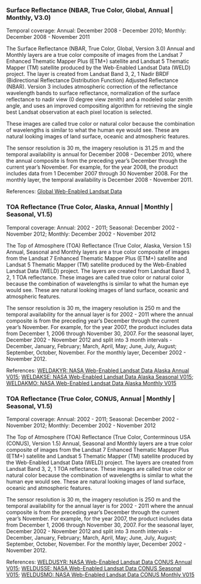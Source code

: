 ### Surface Reflectance (NBAR, True Color, Global, Annual | Monthly, V3.0)
Temporal coverage: Annual: December 2008 - December 2010; Monthly: December 2008 - November 2011

The Surface Reflectance (NBAR, True Color, Global, Version 3.0) Annual and Monthly layers are a true color composite of images from the Landsat 7 Enhanced Thematic Mapper Plus (ETM+) satellite and Landsat 5 Thematic Mapper (TM) satellite produced by the Web-Enabled Landsat Data (WELD) project. The layer is created from Landsat Band 3, 2, 1 Nadir BRDF (Bidirectional Reflectance Distribution Function) Adjusted Reflectance (NBAR). Version 3 includes atmospheric correction of the reflectance wavelength bands to surface reflectance, normalization of the surface reflectance to nadir view (0 degree view zenith) and a modeled solar zenith angle, and uses an improved  compositing algorithm for retrieving the single best Landsat observation at each pixel location is selected.

These images are called true color or natural color because the combination of wavelengths is similar to what the human eye would see. These are natural looking images of land surface, oceanic and atmospheric features.

The sensor resolution is 30 m, the imagery resolution is 31.25 m and the temporal availability is annual for December 2008 - December 2010, where the annual composite is from the preceding year’s December through the current year’s November. For example, for the year 2008, the product includes data from 1 December 2007 through 30 November 2008. For the monthly layer, the temporal availability is December 2008 - November 2011.

References: [Global Web-Enabled Landsat Data](http://globalmonitoring.sdstate.edu/projects/weldglobal/gweld.html)

### TOA Reflectance (True Color, Alaska, Annual | Monthly | Seasonal, V1.5)
Temporal coverage: Annual: 2002 - 2011; Seasonal: December 2002 - November 2012; Monthly: December 2002 - November 2012

The Top of Atmosphere (TOA) Reflectance (True Color, Alaska, Version 1.5) Annual, Seasonal and Monthly layers are a true color composite of images from the Landsat 7 Enhanced Thematic Mapper Plus (ETM+) satellite and Landsat 5 Thematic Mapper (TM) satellite produced by the Web-Enabled Landsat Data (WELD) project. The layers are created from Landsat Band 3, 2, 1 TOA reflectance. These images are called true color or natural color because the combination of wavelengths is similar to what the human eye would see. These are natural looking images of land surface, oceanic and atmospheric features.

The sensor resolution is 30 m, the imagery resolution is 250 m and the temporal availability for the annual layer is for 2002 - 2011 where the annual composite is from the preceding year’s December through the current year’s November. For example, for the year 2007, the product includes data from December 1, 2006 through November 30, 2007. For the seasonal layer, December 2002 - November 2012 and split into 3 month intervals - December, January, February; March, April, May; June, July, August; September, October, November. For the monthly layer, December 2002 - November 2012.

References: [WELDAKYR: NASA Web-Enabled Landsat Data Alaska Annual V015](https://lpdaac.usgs.gov/products/weldakyrv015/); [WELDAKSE: NASA Web-Enabled Landsat Data Alaska Seasonal V015](https://lpdaac.usgs.gov/products/weldaksev015/); [WELDAKMO: NASA Web-Enabled Landsat Data Alaska Monthly V015](https://lpdaac.usgs.gov/products/weldakmov015/)

### TOA Reflectance (True Color, CONUS, Annual | Monthly | Seasonal, V1.5)
Temporal coverage: Annual: 2002 - 2011; Seasonal: December 2002 - November 2012; Monthly: December 2002 - November 2012

The Top of Atmosphere (TOA) Reflectance (True Color, Conterminous USA (CONUS), Version 1.5) Annual, Seasonal and Monthly layers are a true color composite of images from the Landsat 7 Enhanced Thematic Mapper Plus (ETM+) satellite and Landsat 5 Thematic Mapper (TM) satellite produced by the Web-Enabled Landsat Data (WELD) project. The layers are created from Landsat Band 3, 2, 1 TOA reflectance. These images are called true color or natural color because the combination of wavelengths is similar to what the human eye would see. These are natural looking images of land surface, oceanic and atmospheric features.

The sensor resolution is 30 m, the imagery resolution is 250 m and the temporal availability for the annual layer is for 2002 - 2011 where the annual composite is from the preceding year’s December through the current year’s November. For example, for the year 2007, the product includes data from December 1, 2006 through November 30, 2007. For the seasonal layer, December 2002 - November 2012 and split into 3 month intervals - December, January, February; March, April, May; June, July, August; September, October, November. For the monthly layer, December 2002 - November 2012.

References: [WELDUSYR: NASA Web-Enabled Landsat Data CONUS Annual V015](https://lpdaac.usgs.gov/products/weldusyrv015/); [WELDUSSE: NASA Web-Enabled Landsat Data CONUS Seasonal V015](https://lpdaac.usgs.gov/products/weldussev015/); [WELDUSMO: NASA Web-Enabled Landsat Data CONUS Monthly V015](https://lpdaac.usgs.gov/products/weldusmov015/)
